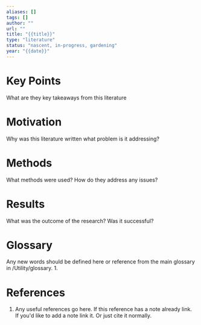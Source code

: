 ```yaml
---
aliases: []
tags: []
author: ""
url: ""
title: "{{title}}"
type: "literature"
status: "nascent, in-progress, gardening"
year: "{{date}}"
---
```


# Key Points

What are they key takeaways from this literature

# Motivation

Why was this literature written what problem is it addressing?

# Methods

What methods were used? How do they address any issues?

# Results

What was the outcome of the research? Was it successful?

# Glossary
Any new words should be defined here or reference from the main glossary in /Utility/glossary.
1. 

# References
1. Any useful references go here. If this reference has a note already link. If you'd like to add a note link it. Or just cite it normally.